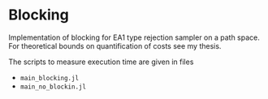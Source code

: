 # Blocking
Implementation of blocking for EA1 type rejection sampler on a path space. For theoretical bounds on quantification of costs see my thesis.

The scripts to measure execution time are given in files
- `main_blocking.jl`
- `main_no_blockin.jl`